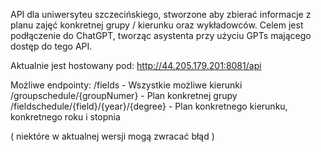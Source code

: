 API dla uniwersyteu szczecińskiego, stworzone aby zbierać informacje z planu zajęć konkretnej grupy / kierunku oraz wykładowców.
Celem jest podłączenie do ChatGPT, tworząc asystenta przy użyciu GPTs mającego dostęp do tego API.

Aktualnie jest hostowany pod: http://44.205.179.201:8081/api

Możliwe endpointy:
/fields - Wszystkie możliwe kierunki
/groupschedule/{groupNumer} - Plan konkretnej grupy
/fieldschedule/{field}/{year}/{degree} - Plan konkretnego kierunku, konkretnego roku i stopnia

( niektóre w aktualnej wersji mogą zwracać błąd )
